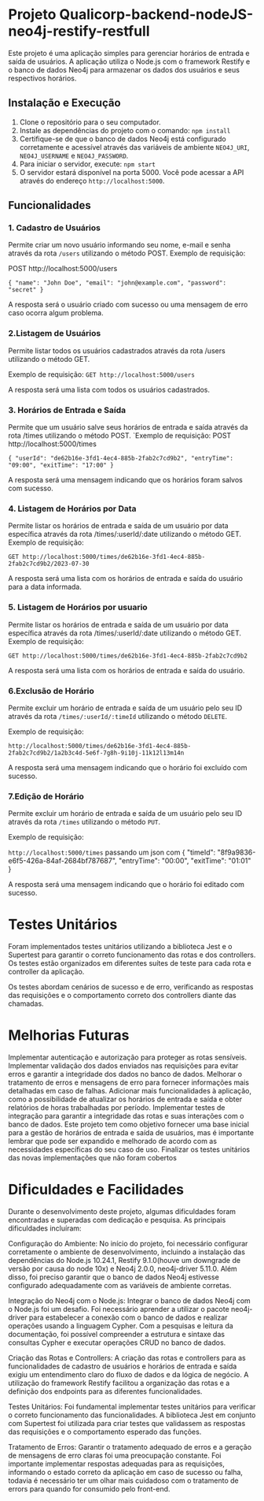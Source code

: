 # Projeto Qualicorp-backend-nodeJS-neo4j-restify-restfull

Este projeto é uma aplicação simples para gerenciar horários de entrada e saída de usuários. A aplicação utiliza o Node.js com o framework Restify e o banco de dados Neo4j para armazenar os dados dos usuários e seus respectivos horários.

## Instalação e Execução

1. Clone o repositório para o seu computador.
2. Instale as dependências do projeto com o comando: 
`npm install`
3. Certifique-se de que o banco de dados Neo4j está configurado corretamente e acessível através das variáveis de ambiente `NEO4J_URI`, `NEO4J_USERNAME` e `NEO4J_PASSWORD`.
4. Para iniciar o servidor, execute:
`npm start`
5. O servidor estará disponível na porta 5000. Você pode acessar a API através do endereço `http://localhost:5000`.

## Funcionalidades

### 1. Cadastro de Usuários

Permite criar um novo usuário informando seu nome, e-mail e senha através da rota `/users` utilizando o método POST. Exemplo de requisição:

POST http://localhost:5000/users

`{
 "name": "John Doe",
 "email": "john@example.com",
 "password": "secret"
}`

A resposta será o usuário criado com sucesso ou uma mensagem de erro caso ocorra algum problema.

### 2.Listagem de Usuários
Permite listar todos os usuários cadastrados através da rota /users utilizando o método GET. 

Exemplo de requisição:
`GET http://localhost:5000/users`

A resposta será uma lista com todos os usuários cadastrados.

### 3. Horários de Entrada e Saída
Permite que um usuário salve seus horários de entrada e saída através da rota /times utilizando o método POST. `Exemplo de requisição:
POST http://localhost:5000/times

`{
    "userId": "de62b16e-3fd1-4ec4-885b-2fab2c7cd9b2",
    "entryTime": "09:00",
    "exitTime": "17:00"
}`

A resposta será uma mensagem indicando que os horários foram salvos com sucesso.

### 4. Listagem de Horários por Data
Permite listar os horários de entrada e saída de um usuário por data específica através da rota /times/:userId/:date utilizando o método GET. Exemplo de requisição:

`GET http://localhost:5000/times/de62b16e-3fd1-4ec4-885b-2fab2c7cd9b2/2023-07-30`

A resposta será uma lista com os horários de entrada e saída do usuário para a data informada.

### 5. Listagem de Horários por usuario
Permite listar os horários de entrada e saída de um usuário por data específica através da rota /times/:userId/:date utilizando o método GET. Exemplo de requisição:

`GET http://localhost:5000/times/de62b16e-3fd1-4ec4-885b-2fab2c7cd9b2`

A resposta será uma lista com os horários de entrada e saída do usuário.

### 6.Exclusão de Horário
Permite excluir um horário de entrada e saída de um usuário pelo seu ID através da rota `/times/:userId/:timeId` utilizando o método `DELETE`. 

Exemplo de requisição:

`http://localhost:5000/times/de62b16e-3fd1-4ec4-885b-2fab2c7cd9b2/1a2b3c4d-5e6f-7g8h-9i10j-11k12l13m14n`

A resposta será uma mensagem indicando que o horário foi excluído com sucesso.

### 7.Edição de Horário
Permite excluir um horário de entrada e saída de um usuário pelo seu ID através da rota `/times` utilizando o método `PUT`. 

Exemplo de requisição:

`http://localhost:5000/times` passando um json com
{ 
    "timeId": "8f9a9836-e6f5-426a-84af-2684bf787687",
    "entryTime": "00:00", 
    "exitTime": "01:01" 
}

A resposta será uma mensagem indicando que o horário foi editado com sucesso.

# Testes Unitários
Foram implementados testes unitários utilizando a biblioteca Jest e o Supertest para garantir o correto funcionamento das rotas e dos controllers. Os testes estão organizados em diferentes suítes de teste para cada rota e controller da aplicação.

Os testes abordam cenários de sucesso e de erro, verificando as respostas das requisições e o comportamento correto dos controllers diante das chamadas.

# Melhorias Futuras
Implementar autenticação e autorização para proteger as rotas sensíveis.
Implementar validação dos dados enviados nas requisições para evitar erros e garantir a integridade dos dados no banco de dados.
Melhorar o tratamento de erros e mensagens de erro para fornecer informações mais detalhadas em caso de falhas.
Adicionar mais funcionalidades à aplicação, como a possibilidade de atualizar os horários de entrada e saída e obter relatórios de horas trabalhadas por período.
Implementar testes de integração para garantir a integridade das rotas e suas interações com o banco de dados.
Este projeto tem como objetivo fornecer uma base inicial para a gestão de horários de entrada e saída de usuários, mas é importante lembrar que pode ser expandido e melhorado de acordo com as necessidades específicas do seu caso de uso.
Finalizar os testes unitários das novas implementações que não foram cobertos

# Dificuldades e Facilidades
Durante o desenvolvimento deste projeto, algumas dificuldades foram encontradas e superadas com dedicação e pesquisa. As principais dificuldades incluíram:

Configuração do Ambiente: No início do projeto, foi necessário configurar corretamente o ambiente de desenvolvimento, incluindo a instalação das dependências do Node.js 10.24.1, Restify 9.1.0(houve um downgrade de versão por causa do node 10x) e Neo4j 2.0.0, neo4j-driver 5.11.0. Além disso, foi preciso garantir que o banco de dados Neo4j estivesse configurado adequadamente com as variáveis de ambiente corretas.

Integração do Neo4j com o Node.js: Integrar o banco de dados Neo4j com o Node.js foi um desafio. Foi necessário aprender a utilizar o pacote neo4j-driver para estabelecer a conexão com o banco de dados e realizar operações usando a linguagem Cypher. Com a pesquisas e leitura da documentação, foi possível compreender a estrutura e sintaxe das consultas Cypher e executar operações CRUD no banco de dados.

Criação das Rotas e Controllers: A criação das rotas e controllers para as funcionalidades de cadastro de usuários e horários de entrada e saída exigiu um entendimento claro do fluxo de dados e da lógica de negócio. A utilização do framework Restify facilitou a organização das rotas e a definição dos endpoints para as diferentes funcionalidades.

Testes Unitários: Foi fundamental implementar testes unitários para verificar o correto funcionamento das funcionalidades. A biblioteca Jest em conjunto com Supertest foi utilizada para criar testes que validassem as respostas das requisições e o comportamento esperado das funções.

Tratamento de Erros: Garantir o tratamento adequado de erros e a geração de mensagens de erro claras foi uma preocupação constante. Foi importante implementar respostas adequadas para as requisições, informando o estado correto da aplicação em caso de sucesso ou falha, todavia é necessário ter um olhar mais cuidadoso com o tratamento de errors para quando for consumido pelo front-end.
